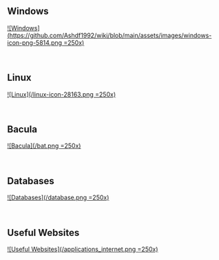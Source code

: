 ## Windows
[![Windows](https://github.com/Ashdf1992/wiki/blob/main/assets/images/windows-icon-png-5814.png =250x)](https://github.com/Ashdf1992/wiki/blob/main/Windows.md)

<br>

## Linux
[![Linux](/linux-icon-28163.png =250x)](/Linux/)

<br>

## Bacula
[![Bacula](/bat.png =250x)](/Backups/Bacula)

<br>

## Databases
[![Databases](/database.png =250x)](/databases/)

<br>

## Useful Websites
[![Useful Websites](/applications_internet.png =250x)](https://home.xyz-studios.co.uk/)

